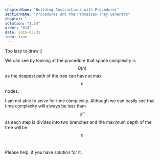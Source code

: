 ```yaml
---
chapterName: "Building Abstractions with Procedures"
sectionName: "Procedures and the Processes They Generate"
chapter: 1
solution: "1.14"
order: "014"
date: 2016-03-31
todo: true
---
```


Too lazy to draw :)

We can see by looking at the procedure that space complexity is $$ \theta (n) $$ as the deepest path of the tree can have at max $$ n $$ nodes.
 
I am not able to solve for time complexity. Although we can easily see that time complexity will always be less than $$ 2^n $$ as
 each step is divides into two branches and the maximum depth of the tree will be $$ n $$.
 
Please help, if you have solution for it.
 